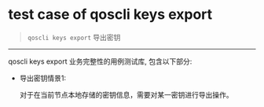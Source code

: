 # test case of qoscli keys export

> `qoscli keys export` 导出密钥

---

qoscli keys export 业务完整性的用例测试库, 包含以下部分:

* 导出密钥情景1:
  
    对于在当前节点本地存储的密钥信息，需要对某一密钥进行导出操作。
